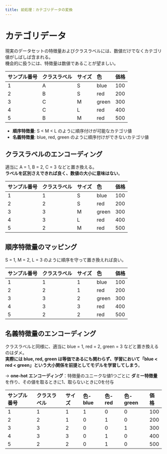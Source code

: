 ```yaml
---
title: 前処理：カテゴリデータの変換
---
```


# カテゴリデータ

現実のデータセットの特徴量およびクラスラベルには、数値だけでなくカテゴリ値がしばしば含まれる。  
機会的に扱うには、特徴量は数値であることが望ましい。

| サンプル番号 | クラスラベル | サイズ | 色 | 価格 |
| :-- | :-- | :-- | :-- | :-- |
| 1 | A | S | blue | 100 |
| 2 | B | S | red | 200 |
| 3 | C | M | green | 300 |
| 4 | C | L | red | 400 |
| 5 | B | M | red | 500 |

- **順序特徴量**: S < M < L のように順序付けが可能なカテゴリ値
- **名義特徴量**: blue, red, green のように順序付けができないカテゴリ値

## クラスラベルのエンコーディング

適当に A = 1, B = 2, C = 3 などと置き換える。  
**ラベルを区別さえできれば良く、数値の大小に意味はない**。

| サンプル番号 | クラスラベル | サイズ | 色 | 価格 |
| :-- | :-- | :-- | :-- | :-- |
| 1 | 1 | S | blue | 100 |
| 2 | 2 | S | red | 200 |
| 3 | 3 | M | green | 300 |
| 4 | 3 | L | red | 400 |
| 5 | 2 | M | red | 500 |

## 順序特徴量のマッピング

S = 1, M = 2, L = 3 のように順序を守って置き換えれば良い。

| サンプル番号 | クラスラベル | サイズ | 色 | 価格 |
| :-- | :-- | :-- | :-- | :-- |
| 1 | 1 | 1 | blue | 100 |
| 2 | 2 | 1 | red | 200 |
| 3 | 3 | 2 | green | 300 |
| 4 | 3 | 3 | red | 400 |
| 5 | 2 | 2 | red | 500 |

## 名義特徴量のエンコーディング

クラスラベルと同様に、適当に blue = 1, red = 2, green = 3 などと置き換えるのはダメ。  
**実際には blue, red, green は等価であるにも関わらず、学習において「blue < red < green」という大小関係を前提としてモデルを学習してしまう**。

→ **one-hot エンコーディング**：特徴量のユニークな値1つごとに **ダミー特徴量** を作り、その値を取るときに1、取らないときに0を付与

| サンプル番号 | クラスラベル | サイズ | 色-blue | 色-red | 色-green | 価格 |
| :-- | :-- | :-- | :-- | :-- | :-- | :-- |
| 1 | 1 | 1 | 1 | 0 | 0 | 100 |
| 2 | 2 | 1 | 0 | 1 | 0 | 200 |
| 3 | 3 | 2 | 0 | 0 | 1 | 300 |
| 4 | 3 | 3 | 0 | 1 | 0 | 400 |
| 5 | 2 | 2 | 0 | 1 | 0 | 500 |

